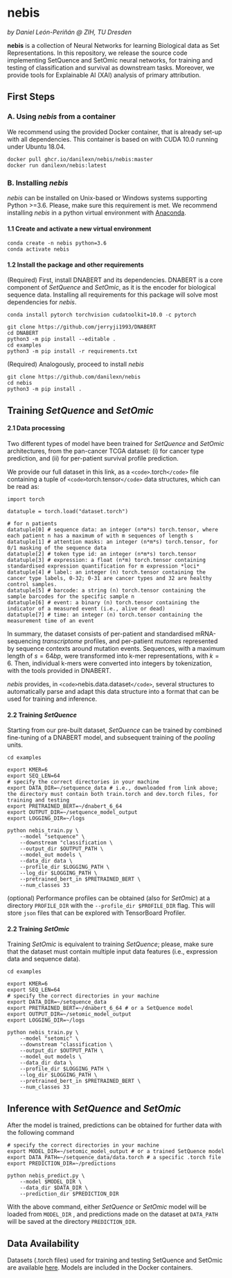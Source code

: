 # nebis

*by Daniel León-Periñán @ ZIH, TU Dresden*

****nebis**** is a collection of Neural Networks for learning Biological data as Set Representations. In this repository, we release the source code implementing SetQuence and SetOmic neural networks, for training and testing of classification and survival as downstream tasks. Moreover, we provide tools for Explainable AI (XAI) analysis of primary attribution.

## First Steps

### A. Using _nebis_ from a container

We recommend using the provided Docker container, that is already set-up with all dependencies. This container is based on with CUDA 10.0 running under Ubuntu 18.04.

```
docker pull ghcr.io/danilexn/nebis/nebis:master
docker run danilexn/nebis:latest
```

### B. Installing _nebis_

_nebis_ can be installed on Unix-based or Windows systems supporting Python >=3.6. Please, make sure this requirement is met. We recommend installing _nebis_ in a python virtual environment with [Anaconda](https://docs.anaconda.com/anaconda/install/linux/).

#### 1.1 Create and activate a new virtual environment

```
conda create -n nebis python=3.6
conda activate nebis
```

#### 1.2 Install the package and other requirements

(Required) First, install DNABERT and its dependencies. DNABERT is a core component of _SetQuence_ and _SetOmic_, as it is the encoder for biological sequence data. Installing all requirements for this package will solve most dependencies for _nebis_.

```
conda install pytorch torchvision cudatoolkit=10.0 -c pytorch

git clone https://github.com/jerryji1993/DNABERT
cd DNABERT
python3 -m pip install --editable .
cd examples
python3 -m pip install -r requirements.txt
```

(Required) Analogously, proceed to install _nebis_

```
git clone https://github.com/danilexn/nebis
cd nebis
python3 -m pip install .
```

## Training _SetQuence_ and _SetOmic_

#### 2.1 Data processing

Two different types of model have been trained for _SetQuence_ and _SetOmic_ architectures, from the pan-cancer TCGA dataset: (i) for cancer type prediction, and (ii) for per-patient survival profile prediction.

We provide our full dataset in this link, as a `<code>`.torch`</code>` file containing a tuple of `<code>`torch.tensor`</code>` data structures, which can be read as:

```
import torch

datatuple = torch.load("dataset.torch")

# for n patients
datatuple[0] # sequence data: an integer (n*m*s) torch.tensor, where each patient n has a maximum of with m sequences of length s
datatuple[1] # attention masks: an integer (n*m*s) torch.tensor, for 0/1 masking of the sequence data
datatuple[2] # token type id: an integer (n*m*s) torch.tensor
datatuple[3] # expression: a float (n*m) torch.tensor containing standardised expression quantification for m expression *loci*
datatuple[4] # label: an integer (n) torch.tensor containing the cancer type labels, 0-32; 0-31 are cancer types and 32 are healthy control samples.
datatuple[5] # barcode: a string (n) torch.tensor containing the sample barcodes for the specific sample n
datatuple[6] # event: a binary (n) torch.tensor containing the indicator of a measured event (i.e., alive or dead)
datatuple[7] # time: an integer (n) torch.tensor containing the measurement time of an event
```

In summary, the dataset consists of per-patient and standardised mRNA-sequencing *transcriptome* profiles, and per-patient *mutomes* represented by sequence contexts around mutation events. Sequences, with a maximum length of $s=64bp$, were transformed into k-mer representations, with $k=6$. Then, individual k-mers were converted into integers by tokenization, with the tools provided in DNABERT.

_nebis_ provides, in `<code>`nebis.data.dataset`</code>`, several structures to automatically parse and adapt this data structure into a format that can be used for training and inference.

#### 2.2 Training _SetQuence_

Starting from our pre-built dataset, _SetQuence_ can be trained by combined fine-tuning of a DNABERT model, and subsequent training of the _pooling_ units.

```
cd examples

export KMER=6
export SEQ_LEN=64
# specify the correct directories in your machine
export DATA_DIR=~/setquence_data # i.e., downloaded from link above; the directory must contain both train.torch and dev.torch files, for training and testing
export PRETRAINED_BERT=~/dnabert_6_64
export OUTPUT_DIR=~/setquence_model_output
export LOGGING_DIR=~/logs

python nebis_train.py \
    --model "setquence" \
    --downstream "classification \
    --output_dir $OUTPUT_PATH \
    --model_out models \
    --data_dir data \
    --profile_dir $LOGGING_PATH \
    --log_dir $LOGGING_PATH \
    --pretrained_bert_in $PRETRAINED_BERT \
    --num_classes 33
```

(optional) Performance profiles can be obtained (also for _SetOmic_) at a directory <code>PROFILE_DIR</code> with the <code>--profile_dir $PROFILE_DIR</code> flag. This will store <code>json</code> files that can be explored with TensorBoard Profiler.
#### 2.2 Training _SetOmic_

Training _SetOmic_ is equivalent to training _SetQuence_; please, make sure that the dataset must contain multiple input data features (i.e., expression data and sequence data).

```
cd examples

export KMER=6
export SEQ_LEN=64
# specify the correct directories in your machine
export DATA_DIR=~/setquence_data
export PRETRAINED_BERT=~/dnabert_6_64 # or a SetQuence model
export OUTPUT_DIR=~/setomic_model_output
export LOGGING_DIR=~/logs

python nebis_train.py \
    --model "setomic" \
    --downstream "classification \
    --output_dir $OUTPUT_PATH \
    --model_out models \
    --data_dir data \
    --profile_dir $LOGGING_PATH \
    --log_dir $LOGGING_PATH \
    --pretrained_bert_in $PRETRAINED_BERT \
    --num_classes 33
```

## Inference with _SetQuence_ and _SetOmic_

After the model is trained, predictions can be obtained for further data with the following command

```$
# specify the correct directories in your machine
export MODEL_DIR=~/setomic_model_output # or a trained SetQuence model
export DATA_PATH=~/setquence_data/data.torch # a specific .torch file
export PREDICTION_DIR=~/predictions

python nebis_predict.py \
    --model $MODEL_DIR \
    --data_dir $DATA_DIR \
    --prediction_dir $PREDICTION_DIR
```

With the above command, either _SetQuence_ or _SetOmic_ model will be loaded from `MODEL_DIR` , and predictions made on the dataset at `DATA_PATH` will be saved at the directory `PREDICTION_DIR`.

## Data Availability

Datasets (.torch files) used for training and testing SetQuence and SetOmic are available [here](https://drive.google.com/drive/folders/1zPBb8gO5DWvm-5YDTkmCQtn56xRKIdFP?usp=sharing). Models are included in the Docker containers.



